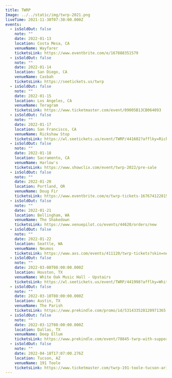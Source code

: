 ```yaml
---
title: TWRP
Image: ../../static/img/twrp-2021.png
liveTime: 2021-11-30T07:30:00.000Z
events:
  - isSoldOut: false
    note: ""
    date: 2022-01-13
    location: Costa Mesa, CA
    venueName: Wayfarer
    ticketsLink: https://www.eventbrite.com/e/167888351579
  - isSoldOut: false
    note: ""
    date: 2022-01-14
    location: San Diego, CA
    venueName: Casbah
    ticketsLink: https://seetickets.us/twrp
  - isSoldOut: false
    note: ""
    date: 2022-01-15
    location: Los Angeles, CA
    venueName: Teragram
    ticketsLink: https://www.ticketmaster.com/event/09005B13CB064093
  - isSoldOut: false
    note: ""
    date: 2022-01-17
    location: San Francisco, CA
    venueName: Rickshaw Stop
    ticketsLink: https://wl.seetickets.us/event/TWRP/441602?afflky=RickshawStop
  - isSoldOut: false
    note: ""
    date: 2022-01-18
    location: Sacramento, CA
    venueName: Harlow's
    ticketsLink: https://www.showclix.com/event/twrp-2022/pre-sale
  - isSoldOut: false
    note: ""
    date: 2022-01-20
    location: Portland, OR
    venueName: Doug Fir
    ticketsLink: https://www.eventbrite.com/e/twrp-tickets-167674122815
  - isSoldOut: false
    note: ""
    date: 2022-01-21
    location: Bellingham, WA
    venueName: The Shakedown
    ticketsLink: https://www.venuepilot.co/events/44620/orders/new
  - isSoldOut: false
    note: ""
    date: 2022-01-22
    location: Seattle, WA
    venueName: Neumos
    ticketsLink: https://www.axs.com/events/411120/twrp-tickets?skin=neumos
  - isSoldOut: false
    note: ""
    date: 2022-03-08T08:00:00.000Z
    location: Houston, TX
    venueName: White Oak Music Hall - Upstairs
    ticketsLink: https://wl.seetickets.us/event/TWRP/441998?afflky=WhiteOakMusicHall
  - isSoldOut: false
    note: ""
    date: 2022-03-10T08:00:00.000Z
    location: Austin, TX
    venueName: The Parish
    ticketsLink: https://www.prekindle.com/promo/id/531433528120971365
  - isSoldOut: false
    note: ""
    date: 2022-03-12T08:00:00.000Z
    location: Dallas, TX
    venueName: Deep Ellum
    ticketsLink: https://www.prekindle.com/event/78845-twrp-with-support-from-rich-aucoin-dallas
  - isSoldOut: false
    note: ""
    date: 2022-04-18T17:07:00.276Z
    location: Tucson, AZ
    venueName: 191 Toole
    ticketsLink: https://www.ticketmaster.com/twrp-191-toole-tucson-arizona-01-11-2022/event/19005B1AF2AD2CD7?camefrom=cfc_toole_220111show&brand=toole
---
```

